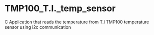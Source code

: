 # TMP100_T.I._temp_sensor
C Application that reads the temperature from T.I TMP100 temperature sensor using i2c communication  
